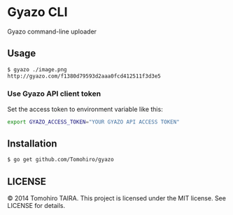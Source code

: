 Gyazo CLI
================================================================================

Gyazo command-line uploader


Usage
--------------------------------------------------------------------------------

```sh
$ gyazo ./image.png
http://gyazo.com/f1380d79593d2aaa0fcd412511f3d3e5
```


### Use Gyazo API client token

Set the access token to environment variable like this:

```sh
export GYAZO_ACCESS_TOKEN="YOUR GYAZO API ACCESS TOKEN"
```


Installation
--------------------------------------------------------------------------------

```sh
$ go get github.com/Tomohiro/gyazo
```


LICENSE
--------------------------------------------------------------------------------

&copy; 2014 Tomohiro TAIRA.
This project is licensed under the MIT license.
See LICENSE for details.
